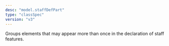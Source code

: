 ```yaml
---
desc: "model.staffDefPart"
type: "classSpec"
version: "v3"
---
```


Groups elements that may appear more than once in the declaration of staff
features.
